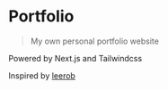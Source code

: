 # Portfolio

> My own personal portfolio website

Powered by Next.js and Tailwindcss

Inspired by [leerob](https://github.com/leerob/leerob.io)